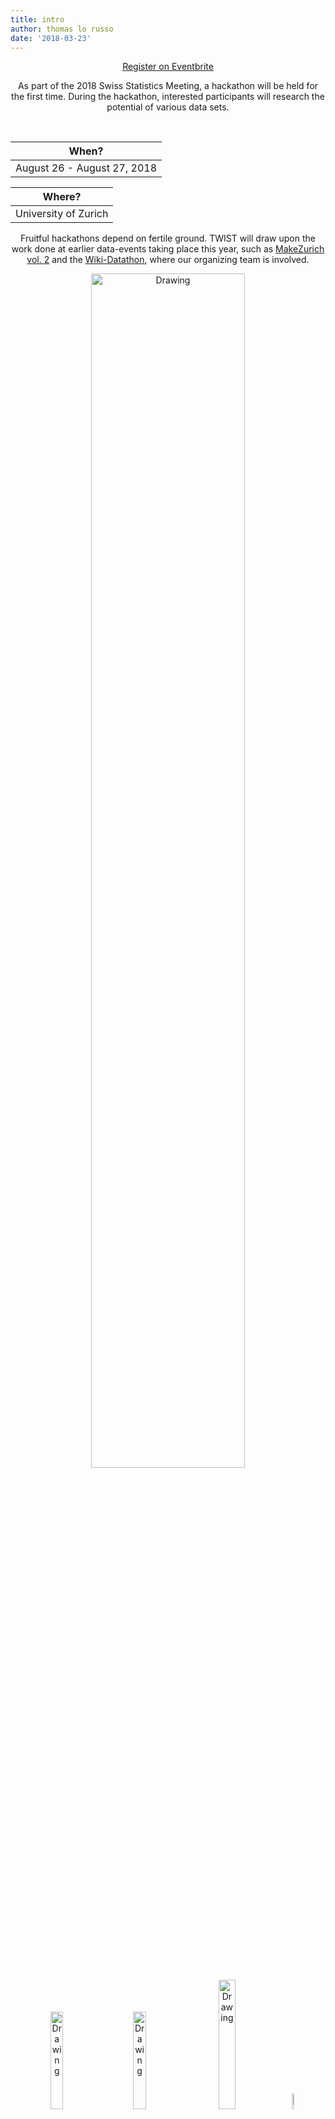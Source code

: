 ```yaml
---
title: intro
author: thomas lo russo
date: '2018-03-23'
---
```

<center>
<a href="https://www.eventbrite.com/" class="button back alt2">Register on Eventbrite</a>

As part of the 2018 Swiss Statistics Meeting, a hackathon will be held for the first time. During the 
hackathon, interested participants will research the potential of various data sets.

<br>

|  When?          |
|--------------------|
|  August 26 - August 27, 2018 |


|  Where?          |
|--------------------|
| University of Zurich|

Fruitful hackathons depend on fertile ground. TWIST will draw upon the work done at earlier data-events taking place this year, such as <a href="https://makezurich.ch/">MakeZurich vol. 2</a> and the <a href="https://www.wikidata.org/wiki/Wikidata:Events/Wikidata_Zurich_Datathon">Wiki-Datathon</a>, where our organizing team is involved.
</center> 
<center>
<img src="images/banner_sst_homepage.png" alt="Drawing" style="width: 70%;"/><br>
<img src="images/logo-onia.png" alt="Drawing" style="width: 20%;"/> &nbsp;&nbsp;&nbsp;&nbsp;&nbsp;&nbsp;
<img src="images/logo-zurich.png" alt="Drawing" style="width: 20%;"/> &nbsp;&nbsp;&nbsp;&nbsp;&nbsp;&nbsp;
<img src="images/logo_zh.png" alt="Drawing" style="width: 23%;"/>&nbsp;&nbsp;&nbsp;&nbsp;&nbsp;&nbsp;
<img src="images/logo_rusergroup.png" alt="Drawing" style="width: 8%;"/>&nbsp;&nbsp;
</center> 